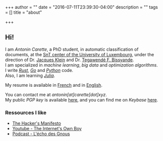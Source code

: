 +++
author = ""
date = "2016-07-11T23:39:30-04:00"
description = ""
tags = []
title = "about"

+++

## Hi!

I am <em>Antonin Carette</em>, a PhD student, in automatic classification of documents, at the [SnT center of the University of Luxembourg](http://wwwen.uni.lu/snt), under the direction of Dr. [Jacques Klein](https://sites.google.com/site/jacqueskleinwebpage/) and Dr. [Tegawendé F. Bissyande](http://www.fasolabs.org/perso/bissyand/about.html).  
I am specialized in <em>machine learning</em>, <em>big data</em> and <em>optimization algorithms</em>.  
I write <em>[Rust](https://www.rust-lang.org)</em>, <em>[Go](https://www.golang.org)</em> and <em>[Python](https://www.python.org)</em> code.  
Also, I am learning <em>[Julia](https://julialang.org)</em>.

My resume is available in [French](/CV_Carette_Antonin_FR.pdf) and in [English](/CV_Carette_Antonin_EN.pdf).  

You can contact me at _antonin[at]carette[dot]xyz_.  
My public <i>PGP key</i> is available [here](/antonin@carette.xyz.key), and you can find me on <i>Keybase</i> [here](https://keybase.io/k0pernicus).

### Ressources I like
* [The Hacker's Manifesto](https://www.usc.edu/~douglast/202/lecture23/manifesto.html)
* [Youtube - The Internet's Own Boy](https://www.youtube.com/watch?v=9vz06QO3UkQ)
* [Podcast - L'écho des Gnous](http://ludovic.grossard.fr/feed/podcast/lecho-des-gnous)
